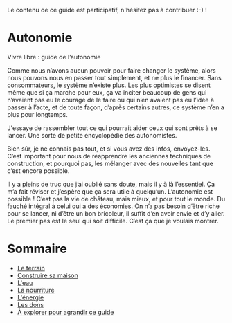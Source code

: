 Le contenu de ce guide est participatif, n'hésitez pas à contribuer :-\) !

# Autonomie

Vivre libre : guide de l’autonomie

Comme nous n’avons aucun pouvoir pour faire changer le système, alors nous pouvons nous en passer tout simplement, et ne plus le financer. Sans consommateurs, le système n’existe plus. Les plus optimistes se disent même que si ça marche pour eux, ça va inciter beaucoup de gens  qui n’avaient pas eu le courage de le faire ou qui n’en avaient pas eu l’idée à passer à l’acte, et de toute façon, d’après certains autres, ce système n’en a plus pour longtemps.

J'essaye de rassembler tout ce qui pourrait aider ceux qui sont prêts à se lancer. Une sorte de petite encyclopédie des autonomistes.

Bien sûr, je ne connais pas tout, et si vous avez des infos, envoyez-les. C’est important pour nous de réapprendre les anciennes techniques de construction, et pourquoi pas, les mélanger avec des nouvelles tant que c’est encore possible.

Il y a pleins de truc que j’ai oublié sans doute, mais il y à là l’essentiel. Ça m’a fait réviser et j’espère que ça sera utile à quelqu’un. L’autonomie est possible ! C’est pas la vie de château, mais mieux, et pour tout le monde. Du fauché intégral à celui qui a des économies. On n’a pas besoin d’être riche pour se lancer, ni d’être un bon bricoleur, il suffit d’en avoir envie et d’y aller. Le premier pas est le seul qui soit difficile. C’est ça que je voulais montrer.

# Sommaire

* [Le terrain](terre/)
* [Construire sa maison](construireSaMaison/)
* [L'eau](eau/)
* [La nourriture](nourriture/)
* [L'énergie](energie/)
* [Les dons](dons/)
* [À explorer pour agrandir ce guide](aExplorer/)



